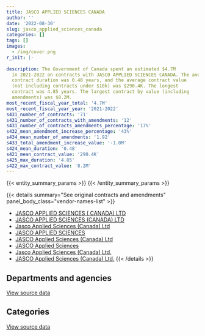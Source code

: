 ```yaml
---
title: JASCO APPLIED SCIENCES CANADA
author: ''
date: '2022-08-30'
slug: jasco_applied_sciences_canada
categories: []
tags: []
images:
  - /img/cover.png
r_init: |-
  
description: The Government of Canada spent an estimated $4.7M
  in 2021-2022 on contracts with JASCO APPLIED SCIENCES CANADA. The average
  contract duration was 0.48 years, and the average contract value
  (not including contracts under $10k) was $290.4K. The longest
  contract was 4.85 years. The largest contract by value (including
  amendments) was $8.2M.
most_recent_fiscal_year_total: '4.7M'
most_recent_fiscal_year_year: '2021-2022'
s431_number_of_contracts: '71'
s431_number_of_contracts_with_amendments: '12'
s431_number_of_contracts_amendments_percentage: '17%'
s432_mean_amendment_increase_percentage: '43%'
s434_mean_number_of_amendments: '1.92'
s433_total_amendment_increase_value: '-1.0M'
s424_mean_duration: '0.48'
s421_mean_contract_value: '290.4K'
s425_max_duration: '4.85'
s422_max_contract_value: '8.2M'
---
```


<script src="/rmarkdown-libs/htmlwidgets/htmlwidgets.js"></script>
<link href="/rmarkdown-libs/datatables-css/datatables-crosstalk.css" rel="stylesheet" />
<script src="/rmarkdown-libs/datatables-binding/datatables.js"></script>
<script src="/rmarkdown-libs/jquery/jquery-3.6.0.min.js"></script>
<link href="/rmarkdown-libs/dt-core-bootstrap/css/dataTables.bootstrap.min.css" rel="stylesheet" />
<link href="/rmarkdown-libs/dt-core-bootstrap/css/dataTables.bootstrap.extra.css" rel="stylesheet" />
<script src="/rmarkdown-libs/dt-core-bootstrap/js/jquery.dataTables.min.js"></script>
<script src="/rmarkdown-libs/dt-core-bootstrap/js/dataTables.bootstrap.min.js"></script>
<link href="/rmarkdown-libs/crosstalk/css/crosstalk.min.css" rel="stylesheet" />
<script src="/rmarkdown-libs/crosstalk/js/crosstalk.min.js"></script>
<script src="/rmarkdown-libs/htmlwidgets/htmlwidgets.js"></script>
<link href="/rmarkdown-libs/datatables-css/datatables-crosstalk.css" rel="stylesheet" />
<script src="/rmarkdown-libs/datatables-binding/datatables.js"></script>
<script src="/rmarkdown-libs/jquery/jquery-3.6.0.min.js"></script>
<link href="/rmarkdown-libs/dt-core-bootstrap/css/dataTables.bootstrap.min.css" rel="stylesheet" />
<link href="/rmarkdown-libs/dt-core-bootstrap/css/dataTables.bootstrap.extra.css" rel="stylesheet" />
<script src="/rmarkdown-libs/dt-core-bootstrap/js/jquery.dataTables.min.js"></script>
<script src="/rmarkdown-libs/dt-core-bootstrap/js/dataTables.bootstrap.min.js"></script>
<link href="/rmarkdown-libs/crosstalk/css/crosstalk.min.css" rel="stylesheet" />
<script src="/rmarkdown-libs/crosstalk/js/crosstalk.min.js"></script>

{{< entity_summary_params >}}
{{< /entity_summary_params >}}

{{< details summary="See original contracts and amendments" panel_body_class="vendor-names-list" >}}
- [JASCO APPLIED SCIENCES ( CANADA) LTD](https://search.open.canada.ca/en/ct/?sort=contract_value_f%20desc&page=1&search_text=%22JASCO%20APPLIED%20SCIENCES%20%28%20CANADA%29%20LTD%22)
- [JASCO APPLIED SCIENCES (CANADA) LTD](https://search.open.canada.ca/en/ct/?sort=contract_value_f%20desc&page=1&search_text=%22JASCO%20APPLIED%20SCIENCES%20%28CANADA%29%20LTD%22)
- [Jasco Applied Sciences (Canada) Ltd](https://search.open.canada.ca/en/ct/?sort=contract_value_f%20desc&page=1&search_text=%22Jasco%20Applied%20Sciences%20%28Canada%29%20Ltd%22)
- [JASCO APPLIED SCIENCES](https://search.open.canada.ca/en/ct/?sort=contract_value_f%20desc&page=1&search_text=%22JASCO%20APPLIED%20SCIENCES%22)
- [JASCO Applied Sciences (Canada) Ltd](https://search.open.canada.ca/en/ct/?sort=contract_value_f%20desc&page=1&search_text=%22JASCO%20Applied%20Sciences%20%28Canada%29%20Ltd%22)
- [JASCO Applied Sciences](https://search.open.canada.ca/en/ct/?sort=contract_value_f%20desc&page=1&search_text=%22JASCO%20Applied%20Sciences%22)
- [Jasco Applied Sciences (Canada) Ltd.](https://search.open.canada.ca/en/ct/?sort=contract_value_f%20desc&page=1&search_text=%22Jasco%20Applied%20Sciences%20%28Canada%29%20Ltd.%22)
- [JASCO Applied Sciences (Canada) Ltd.](https://search.open.canada.ca/en/ct/?sort=contract_value_f%20desc&page=1&search_text=%22JASCO%20Applied%20Sciences%20%28Canada%29%20Ltd.%22)
{{< /details >}}

## Departments and agencies

<div id="htmlwidget-1" style="width:100%;height:auto;" class="datatables html-widget"></div>
<script type="application/json" data-for="htmlwidget-1">{"x":{"style":"bootstrap","filter":"none","vertical":false,"data":[["<a href=\"/departments/dfo-mpo/\">Fisheries and Oceans Canada<\/a>","<a href=\"/departments/dnd-mdn/\">National Defence<\/a>","<a href=\"/departments/ic/\">Innovation, Science and Economic Development Canada<\/a>","<a href=\"/departments/pc/\">Parks Canada<\/a>","<a href=\"/departments/pwgsc-tpsgc/\">Public Services and Procurement Canada<\/a>","<a href=\"/departments/tc/\">Transport Canada<\/a>"],[1143132.59,180471.64,null,74865,null,1049498.39],[1043756.97,19475.36,null,68161.8,null,2310073.94],[435667.03,null,null,26772.38,178036.71,2095367.82],[342143.88,356500,492952.39,39843.83,649147.26,2814746.71]],"container":"<table class=\"table table-striped table-hover row-border order-column display\">\n  <thead>\n    <tr>\n      <th>Department<\/th>\n      <th>2018-2019<\/th>\n      <th>2019-2020<\/th>\n      <th>2020-2021<\/th>\n      <th>2021-2022<\/th>\n    <\/tr>\n  <\/thead>\n<\/table>","options":{"order":[[4,"desc"]],"pageLength":10,"autoWidth":true,"columnDefs":[{"targets":1,"render":"function(data, type, row, meta) {\n    return type !== 'display' ? data : DTWidget.formatCurrency(data, \"$\", 2, 3, \",\", \".\", true, null);\n  }"},{"targets":2,"render":"function(data, type, row, meta) {\n    return type !== 'display' ? data : DTWidget.formatCurrency(data, \"$\", 2, 3, \",\", \".\", true, null);\n  }"},{"targets":3,"render":"function(data, type, row, meta) {\n    return type !== 'display' ? data : DTWidget.formatCurrency(data, \"$\", 2, 3, \",\", \".\", true, null);\n  }"},{"targets":4,"render":"function(data, type, row, meta) {\n    return type !== 'display' ? data : DTWidget.formatCurrency(data, \"$\", 2, 3, \",\", \".\", true, null);\n  }"},{"width":"16%","targets":[1,2,3,4]},{"className":"dt-right","targets":[1,2,3,4]}],"orderClasses":false}},"evals":["options.columnDefs.0.render","options.columnDefs.1.render","options.columnDefs.2.render","options.columnDefs.3.render"],"jsHooks":[]}</script>
<p class="text-right">
<a href="https://github.com/GoC-Spending/contracts-data/tree/main/data/out/vendors/jasco_applied_sciences_canada/summary_by_fiscal_year_by_department.csv" class="source-data-link btn btn-link">View source data</a>
</p>

## Categories

<div id="htmlwidget-2" style="width:100%;height:auto;" class="datatables html-widget"></div>
<script type="application/json" data-for="htmlwidget-2">{"x":{"style":"bootstrap","filter":"none","vertical":false,"data":[["<a href=\"/categories/facilities_and_construction/\">Facilities and construction<\/a>","<a href=\"/categories/professional_services/\">Professional services<\/a>","<a href=\"/categories/information_technology/\">Information technology<\/a>","<a href=\"/categories/medical/\">Medical<\/a>","<a href=\"/categories/industrial_products_and_services/\">Industrial products and services<\/a>","<a href=\"/categories/human_capital/\">Human capital<\/a>"],[748192.39,744970.8,null,null,910169.44,44635],[1943417.89,685342.93,null,null,812707.25,null],[2028225.66,490219.54,null,null,196923.75,20475],[1960947.86,2163524.81,8400,179338.9,383122.5,null]],"container":"<table class=\"table table-striped table-hover row-border order-column display\">\n  <thead>\n    <tr>\n      <th>Category<\/th>\n      <th>2018-2019<\/th>\n      <th>2019-2020<\/th>\n      <th>2020-2021<\/th>\n      <th>2021-2022<\/th>\n    <\/tr>\n  <\/thead>\n<\/table>","options":{"order":[[4,"desc"]],"dom":"t","pageLength":30,"autoWidth":true,"columnDefs":[{"targets":1,"render":"function(data, type, row, meta) {\n    return type !== 'display' ? data : DTWidget.formatCurrency(data, \"$\", 2, 3, \",\", \".\", true, null);\n  }"},{"targets":2,"render":"function(data, type, row, meta) {\n    return type !== 'display' ? data : DTWidget.formatCurrency(data, \"$\", 2, 3, \",\", \".\", true, null);\n  }"},{"targets":3,"render":"function(data, type, row, meta) {\n    return type !== 'display' ? data : DTWidget.formatCurrency(data, \"$\", 2, 3, \",\", \".\", true, null);\n  }"},{"targets":4,"render":"function(data, type, row, meta) {\n    return type !== 'display' ? data : DTWidget.formatCurrency(data, \"$\", 2, 3, \",\", \".\", true, null);\n  }"},{"width":"16%","targets":[1,2,3,4]},{"className":"dt-right","targets":[1,2,3,4]}],"orderClasses":false,"lengthMenu":[10,25,30,50,100]}},"evals":["options.columnDefs.0.render","options.columnDefs.1.render","options.columnDefs.2.render","options.columnDefs.3.render"],"jsHooks":[]}</script>
<p class="text-right">
<a href="https://github.com/GoC-Spending/contracts-data/tree/main/data/out/vendors/jasco_applied_sciences_canada/summary_by_fiscal_year_by_category.csv" class="source-data-link btn btn-link">View source data</a>
</p>
